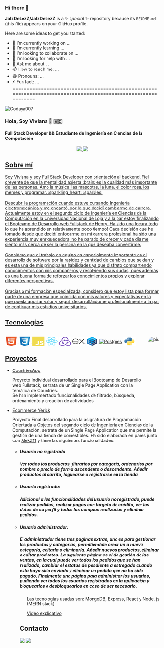 ### Hi there 👋


**JalzDeLezZ/JalzDeLezZ** is a ✨ _special_ ✨ repository because its `README.md` (this file) appears on your GitHub profile.

Here are some ideas to get you started:

- 🔭 I’m currently working on ...
- 🌱 I’m currently learning ...
- 👯 I’m looking to collaborate on ...
- 🤔 I’m looking for help with ...
- 💬 Ask me about ...
- 📫 How to reach me: ...
- 😄 Pronouns: ...
- ⚡ Fun fact: ...
==============================================================================================================
<p align="left"> <img src="https://komarev.com/ghpvc/?username=codaya007&label=Profile%20views&color=0e75b6&style=flat" alt="Codaya007" /> </p>

### Hola, Soy Viviana 👋 :ecuador:
#### Full Stack Developer && Estudiante de Ingeniería en Ciencias de la Computación
<!--
**Codaya007/Codaya007** is a ✨ _special_ ✨ repository because its `README.md` (this file) appears on your GitHub profile.

Here are some ideas to get you started:

- 🔭 I’m currently working on ...
- 🌱 I’m currently learning ...
- 👯 I’m looking to collaborate on ...
- 🤔 I’m looking for help with ...
- 💬 Ask me about ...
- 📫 How to reach me: ...
- 😄 Pronouns: ...
- ⚡ Fun fact: ...
-->
<div align="center">
  <a href="https://github.com/Codaya007">
  <img height="180em" src="https://github-readme-stats.vercel.app/api?username=codaya007&show_icons=true&theme=dracula&include_all_commits=true&count_private=true"/>
  <img height="180em" src="https://github-readme-stats.vercel.app/api/top-langs/?username=codaya007&layout=compact&langs_count=7&theme=dracula"/>
</div>

  ## Sobre mí
<p>
 Soy Viviana y soy Full Stack Developer con orientación al backend. Fiel creyente de que la mentalidad abierta :brain: es la cualidad más importante de las personas. Amo la música, las mascotas, la luna, el color rosa, los memes y programar. :sparkling_heart: :sparkles:
<br><br>
Descubrí la programación cuando estuve cursando Ingeniería electromecánica y me encantó, por lo que decidí cambiarme de carrera. Actualmente estoy en el segundo ciclo de Ingeniería en Ciencias de la Computación en la Universidad Nacional de Loja y a la par estoy finalizando el Bootcamp de Desarrollo web Fullstack de Henry. Ha sido una locura todo lo que he aprendido en relativamente poco tiempo! Cada decisión que he tomado desde que decidí enfocarme en mi carrera profesional ha sido una experiencia muy enriquecedora, no he parado de crecer y cada día me siento más cerca de ser la persona en la que deseaba convertirme.
<br><br>
Considero que el trabajo en equipo es especialmente importante en el desarrollo de software por la rapidez y cantidad de cambios que se dan y es esta una de mis principales habilidades ya que disfruto compartiendo conocimientos con mis compañeros y resolviendo sus dudas, pues además es una buena forma de reforzar los conocimientos propios y explorar diferentes perspectivas.
<br><br>
Gracias a mi formación especializada, considero que estoy lista para formar parte de una empresa que coincida con mis valores y expectativas en la que pueda aportar valor y seguir desarrollándome profesionalmente a la par de continuar mis estudios universitarios.
</p>

  ## Tecnologías
<div style="display: inline_block"><br>
  <img align="center" alt="HTML" height="30" width="40" src="https://raw.githubusercontent.com/devicons/devicon/master/icons/html5/html5-original.svg">
  <img align="center" alt="CSS" height="30" width="40" src="https://raw.githubusercontent.com/devicons/devicon/master/icons/css3/css3-original.svg">
  <img align="center" alt="Js" height="30" width="40" src="https://raw.githubusercontent.com/devicons/devicon/master/icons/javascript/javascript-plain.svg">
  <img align="center" alt="React" height="30" width="40" src="https://raw.githubusercontent.com/devicons/devicon/master/icons/react/react-original.svg">
  <img align="center" alt="Redux" height="30" width="40" src="https://raw.githubusercontent.com/devicons/devicon/master/icons/redux/redux-original.svg">
  <img align="center" alt="Express" height="30" width="40" src="https://raw.githubusercontent.com/devicons/devicon/master/icons/express/express-original.svg">
  <img align="center" alt="Sequelize" height="30" width="40" src="https://raw.githubusercontent.com/devicons/devicon/master/icons/sequelize/sequelize-original.svg">
  <img align="center" alt="Postgres" height="30" width="40" src="https://cdn.jsdelivr.net/gh/devicons/devicon/icons/postgresql/postgresql-original.svg">
  <img align="center" alt="Python" height="30" width="40" src="https://raw.githubusercontent.com/devicons/devicon/master/icons/python/python-original.svg">
  <img align="right" alt="pic" height="150" style="border-radius:50px;" src="https://share-cdn.picrew.me/shareImg/org/202201/338224_W75fxs8a.png">
</div>
  
  ## Proyectos
<ul> 
  <li>
    <a href = "https://countries-app-v2.vercel.app">CountriesApp</a> 
    <p>
      Proyecto Individual desarrollado para el Bootcamp de Desarollo web Fullstack, se trata de un Single Page Application con la temática de Countries.<br>
      Se han implementado funcionalidades de filtrado, búsqueda, ordenamiento y creación de actividades.
    </p>
  </li>
  <li>
    <a href = "https://ecommerce-minimarket-yerik.vercel.app">Ecommerce Yerick</a>
    <p>
      Proyecto Final desarrollado para la asignatura de Programación Orientada a Objetos del segundo ciclo de Ingeniería en Ciencias de la Computación, se trata de un Single Page Application que me permite la gestión de una tienda de comestibles. Ha sido elaborada en pares junto con <a href = "https://github.com/AlekZ11">AlekZ11</a> y tiene las siguientes funcionalidades:<br>
      </p>
      <ul>
        <li>
          <h5>Usuario no registrado<h5/> 
          <p>Ver todos los productos, filtrarlos por categoría, ordenarlos por nombre o precio de forma ascendente o descendente. Añadir productos al carrito, loguearse o registrarse en la tienda</p>
        </li>
        <li>
          <h5>Usuario registrado:<h5/> 
          <p>Adicional a las funcionalidades del usuario no registrado, puede realizar pedidos, realizar pagos con targeta de crédito, ver los datos de su perfil y todas las compras realizadas y eliminar pedidos.</p>
        </li>
        <li>
          <h5>Usuario administrador:<h5/> 
          <p>El administrador tiene tres paginas extras, una es para gestionar los productos y categorias, permitiendole crear un a nueva categoría, editarla o eliminarla. Añadir nuevos productos, eliminar o editar productos. La siguiente página es el de gestión de las ventas, en la cual puede ver todos los pedidos que se han realizado, cambiar el estatus de pendiente a entregado cuando esta haya sido enviado y eliminar un pedido que no ha sido pagado. Finalmente una página para administrar los usuarios, pudiendo ver todos los usuarios registrados en la aplicación y bloquearlos o desbloquearlos en caso de ser necesario.</p>
        </li>
       <ul/>
       <p>Las tecnologías usadas son: MongoDB, Express, React y Node. js (MERN stack)</p>
       <a href="https://www.youtube.com/watch?v=YwTNu3_ihOc&t=922s">Video explicativo</a>
  </li>
</ul>  

  ## Contacto
<div> 
 <a href="https://www.linkedin.com/in/viviana-calva/" target="_blank"><img src="https://img.shields.io/badge/LinkedIn-0077b5?style=for-the-badge&logo=linkedin&logoColor=white" target="_blank"></a> 
  <a href = "mailto:vivicalvat007@gmail.com"><img src="https://img.shields.io/badge/-Gmail-%23333?style=for-the-badge&logo=gmail&logoColor=white" target="_blank"></a>
</div>
